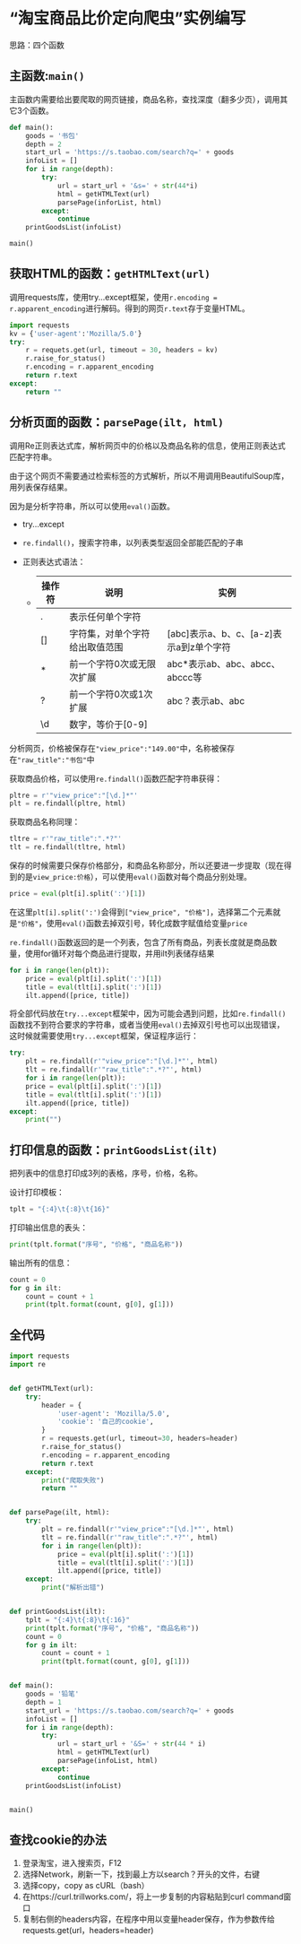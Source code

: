 # “淘宝商品比价定向爬虫”实例编写

思路：四个函数

## 主函数:`main()`

主函数内需要给出要爬取的网页链接，商品名称，查找深度（翻多少页），调用其它3个函数。

```python
def main():
    goods = '书包'
    depth = 2
    start_url = 'https://s.taobao.com/search?q=' + goods
    infoList = []
    for i in range(depth):
        try:
            url = start_url + '&s=' + str(44*i)
            html = getHTMLText(url)
            parsePage(inforList, html)
        except:
            continue
   	printGoodsList(infoList)

main()
```





## 获取HTML的函数：`getHTMLText(url)`

调用requests库，使用try...except框架，使用`r.encoding = r.apparent_encoding`进行解码。得到的网页`r.text`存于变量HTML。

```python
import requests
kv = {'user-agent':'Mozilla/5.0'}
try:
    r = requets.get(url, timeout = 30, headers = kv)
    r.raise_for_status()
    r.encoding = r.apparent_encoding
    return r.text
except:
    return ""

```





## 分析页面的函数：`parsePage(ilt, html)`

调用Re正则表达式库，解析网页中的价格以及商品名称的信息，使用正则表达式匹配字符串。

由于这个网页不需要通过检索标签的方式解析，所以不用调用BeautifulSoup库，用列表保存结果。

因为是分析字符串，所以可以使用`eval()`函数。

+ try...except

+ `re.findall()`，搜索字符串，以列表类型返回全部能匹配的子串

+ 正则表达式语法：

  + | 操作符 | 说明                           | 实例                                    |
    | ------ | ------------------------------ | --------------------------------------- |
    | .      | 表示任何单个字符               |                                         |
    | []     | 字符集，对单个字符给出取值范围 | [abc]表示a、b、c、[a-z]表示a到z单个字符 |
    | *      | 前一个字符0次或无限次扩展      | abc*表示ab、abc、abcc、abccc等          |
    | ?      | 前一个字符0次或1次扩展         | abc？表示ab、abc                        |
    | \d     | 数字，等价于[0-9]              |                                         |

分析网页，价格被保存在`"view_price":"149.00"`中，名称被保存在`"raw_title":"书包"`中

获取商品价格，可以使用`re.findall()`函数匹配字符串获得：

```python
pltre = r'"view_price":"[\d.]*"' 
plt = re.findall(pltre, html)
```

获取商品名称同理：

```python
tltre = r'"raw_title":".*?"'
tlt = re.findall(tltre, html)
```

保存的时候需要只保存价格部分，和商品名称部分，所以还要进一步提取（现在得到的是`view_price:价格`），可以使用`eval()`函数对每个商品分别处理。

```python
price = eval(plt[i].split(':')[1])
```

在这里`plt[i].split(':')`会得到`["view_price", "价格"]`，选择第二个元素就是`"价格"`，使用`eval()`函数去掉双引号，转化成数字赋值给变量`price`

`re.findall()`函数返回的是一个列表，包含了所有商品，列表长度就是商品数量，使用for循环对每个商品进行提取，并用ilt列表储存结果

```python
for i in range(len(plt)):
    price = eval(plt[i].split(':')[1])
    title = eval(tlt[i].split(':')[1])
    ilt.append([price, title])
```

将全部代码放在`try...except`框架中，因为可能会遇到问题，比如`re.findall()`函数找不到符合要求的字符串，或者当使用`eval()`去掉双引号也可以出现错误，这时候就需要使用`try...except`框架，保证程序运行：

```python
try:
    plt = re.findall(r'"view_price":"[\d.]*"', html)
    tlt = re.findall(r'"raw_title":".*?"', html)
    for i in range(len(plt)):
    price = eval(plt[i].split(':')[1])
    title = eval(tlt[i].split(':')[1])
    ilt.append([price, title])
except:
    print("")
```





## 打印信息的函数：`printGoodsList(ilt)`

把列表中的信息打印成3列的表格，序号，价格，名称。

设计打印模板：

```python
tplt = "{:4}\t{:8}\t{16}"
```

打印输出信息的表头：

```python
print(tplt.format("序号", "价格", "商品名称"))
```

输出所有的信息：

```python
count = 0
for g in ilt:
    count = count + 1
    print(tplt.format(count, g[0], g[1]))
```





## 全代码

```python
import requests
import re


def getHTMLText(url):
    try:
        header = {
            'user-agent': 'Mozilla/5.0',
            'cookie': '自己的cookie',
        }
        r = requests.get(url, timeout=30, headers=header)
        r.raise_for_status()
        r.encoding = r.apparent_encoding
        return r.text
    except:
        print("爬取失败")
        return ""


def parsePage(ilt, html):
    try:
        plt = re.findall(r'"view_price":"[\d.]*"', html)
        tlt = re.findall(r'"raw_title":".*?"', html)
        for i in range(len(plt)):
            price = eval(plt[i].split(':')[1])
            title = eval(tlt[i].split(':')[1])
            ilt.append([price, title])
    except:
        print("解析出错")


def printGoodsList(ilt):
    tplt = "{:4}\t{:8}\t{:16}"
    print(tplt.format("序号", "价格", "商品名称"))
    count = 0
    for g in ilt:
        count = count + 1
        print(tplt.format(count, g[0], g[1]))


def main():
    goods = '铅笔'
    depth = 1
    start_url = 'https://s.taobao.com/search?q=' + goods
    infoList = []
    for i in range(depth):
        try:
            url = start_url + '&S=' + str(44 * i)
            html = getHTMLText(url)
            parsePage(infoList, html)
        except:
            continue
    printGoodsList(infoList)


main()

```





## 查找cookie的办法

1. 登录淘宝，进入搜索页，F12
2. 选择Network，刷新一下，找到最上方以search？开头的文件，右键
3. 选择copy，copy as cURL（bash）
4. 在https://curl.trillworks.com/，将上一步复制的内容粘贴到curl command窗口
5. 复制右侧的headers内容，在程序中用以变量header保存，作为参数传给requests.get(url，headers=header)